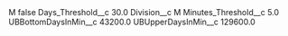 <?xml version="1.0" encoding="UTF-8"?>
<CustomMetadata xmlns="http://soap.sforce.com/2006/04/metadata" xmlns:xsi="http://www.w3.org/2001/XMLSchema-instance" xmlns:xsd="http://www.w3.org/2001/XMLSchema">
    <label>M</label>
    <protected>false</protected>
    <values>
        <field>Days_Threshold__c</field>
        <value xsi:type="xsd:double">30.0</value>
    </values>
    <values>
        <field>Division__c</field>
        <value xsi:type="xsd:string">M</value>
    </values>
    <values>
        <field>Minutes_Threshold__c</field>
        <value xsi:type="xsd:double">5.0</value>
    </values>
    <values>
        <field>UBBottomDaysInMin__c</field>
        <value xsi:type="xsd:double">43200.0</value>
    </values>
    <values>
        <field>UBUpperDaysInMin__c</field>
        <value xsi:type="xsd:double">129600.0</value>
    </values>
</CustomMetadata>
